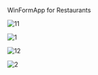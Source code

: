 WinFormApp for Restaurants 


![11](https://user-images.githubusercontent.com/76583557/197352952-10c2bc9b-5a9e-487d-b2ac-bb93489d8e1e.png)

![1](https://user-images.githubusercontent.com/76583557/197352657-3d28ba86-ea45-4bce-b2e8-e6ab4388a10c.png)

![12](https://user-images.githubusercontent.com/76583557/197352960-6e7f0ebe-f090-417f-915e-11125c337d8b.png)

![2](https://user-images.githubusercontent.com/76583557/197352655-a0fcea37-12bd-47c0-a929-5f46a3952e3b.png)


